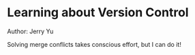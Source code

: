 # Learning about Version Control

Author: Jerry Yu

Solving merge conflicts takes conscious effort, but I can do it!
